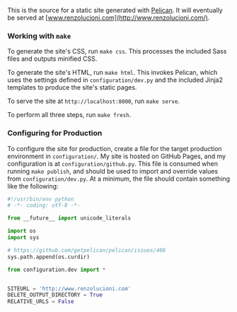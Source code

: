 This is the source for a static site generated with [Pelican](http://blog.getpelican.com/). It will eventually be served at [www.renzolucioni.com](http://www.renzolucioni.com/).


### Working with `make` ###

To generate the site's CSS, run `make css`. This processes the included Sass files and outputs minified CSS.

To generate the site's HTML, run `make html`. This invokes Pelican, which uses the settings defined in `configuration/dev.py` and the included Jinja2 templates to produce the site's static pages.

To serve the site at `http://localhost:8000`, run `make serve`.

To perform all three steps, run `make fresh`.


### Configuring for Production ###

To configure the site for production, create a file for the target production environment in `configuration/`. My site is hosted on GitHub Pages, and my configuration is at `configuration/github.py`. This file is consumed when running `make publish`, and should be used to import and override values from `configuration/dev.py`. At a minimum, the file should contain something like the following:

```python
#!/usr/bin/env python
# -*- coding: utf-8 -*-

from __future__ import unicode_literals

import os
import sys

# https://github.com/getpelican/pelican/issues/406
sys.path.append(os.curdir)

from configuration.dev import *


SITEURL = 'http://www.renzolucioni.com'
DELETE_OUTPUT_DIRECTORY = True
RELATIVE_URLS = False
```
